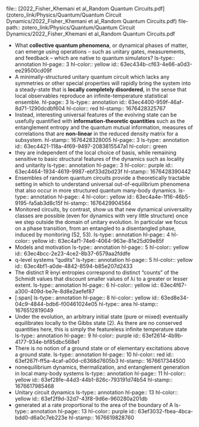 file:: [2022_Fisher_Khemani et al_Random Quantum Circuits.pdf](zotero_link/Physics/Quantum/Quantum Circuit Dynamics/2022_Fisher_Khemani et al_Random Quantum Circuits.pdf)
file-path:: zotero_link/Physics/Quantum/Quantum Circuit Dynamics/2022_Fisher_Khemani et al_Random Quantum Circuits.pdf

- What **collective quantum phenomena**, or dynamical phases of matter, can emerge using operations – such as unitary gates, measurements, and feedback – which are native to quantum simulators?
  ls-type:: annotation
  hl-page:: 3
  hl-color:: yellow
  id:: 63ec434b-cf63-4e66-a0d3-ee29500cd09f
- A minimally-structured unitary quantum circuit which lacks any symmetries or other special properties will rapidly bring the system into a steady-state that is **locally completely disordered**, in the sense that local observables reproduce an infinite-temperature statistical ensemble.
  hl-page:: 3
  ls-type:: annotation
  id:: 63ec4400-959f-46af-8d71-1290dcdbf604
  hl-color:: red
  hl-stamp:: 1676428325767
- Instead, interesting universal features of the evolving state can be usefully quantified with **information-theoretic quantities** such as the entanglement entropy and the quantum mutual information, measures of correlations that are **non-linear** in the reduced density matrix for a subsystem.
  hl-stamp:: 1676428328005
  hl-page:: 3
  ls-type:: annotation
  id:: 63ec4421-118a-4f69-9497-2083815547a1
  hl-color:: green
- they are independent of the local choice of basis, while remaining sensitive to basic structural features of the dynamics such as locality and unitarity
  ls-type:: annotation
  hl-page:: 3
  hl-color:: purple
  id:: 63ec4464-1934-4619-9987-ebf33d2bd23f
  hl-stamp:: 1676428390442
- Ensembles of random quantum circuits provide a theoretically tractable setting in which to understand universal out-of-equilibrium phenomena that also occur in more structured quantum many-body dynamics.
  ls-type:: annotation
  hl-page:: 4
  hl-color:: yellow
  id:: 63ec4a4e-1f16-46b5-9195-fa5ab3d8c15f
  hl-stamp:: 1676429904564
- Monitored circuits, by contrast, show us that new dynamical universality classes are possible (even for dynamics with very little structure) once we step outside the domain of unitary evolution. In particular we focus on a phase transition, from an entangled to a disentangled phase, induced by monitoring (52, 53).
  ls-type:: annotation
  hl-page:: 4
  hl-color:: yellow
  id:: 63ec4af1-74e6-4064-963e-81e25d09e85f
- Models and motivation
  ls-type:: annotation
  hl-page:: 5
  hl-color:: yellow
  id:: 63ec4bcc-2e23-4ce2-8b37-6579aa2fddfe
- q-level systems “qudits”
  ls-type:: annotation
  hl-page:: 5
  hl-color:: yellow
  id:: 63ec4bf1-a0de-4842-8594-b85e207d2433
- The distinct R ́enyi entropies correspond to distinct “counts” of the Schmidt values that discount smaller values of λi to a greater or lesser extent.
  ls-type:: annotation
  hl-page:: 6
  hl-color:: yellow
  id:: 63ec4f67-a300-409d-be7e-8d8e2aefef87
- [:span]
  ls-type:: annotation
  hl-page:: 8
  hl-color:: yellow
  id:: 63ed8e34-04c9-4844-bdb6-f00461024e05
  hl-type:: area
  hl-stamp:: 1676512819049
- Under the evolution, an arbitrary initial state (pure or mixed) eventually equilibrates locally to the Gibbs state (2). As there are no conserved quantities here, this is simply the featureless infinite temperature state 
  ls-type:: annotation
  hl-page:: 9
  hl-color:: purple
  id:: 63ef2614-4b9b-4177-934e-bf85dbc568e1
- There is no notion of a ground state or of elementary excitations above a ground state.
  ls-type:: annotation
  hl-page:: 10
  hl-color:: red
  id:: 63ef267f-ff5a-4caf-a00d-c6368d7605b3
  hl-stamp:: 1676617344500
- nonequilibrium dynamics, thermalization, and entanglement generation in local many-body systems
  ls-type:: annotation
  hl-page:: 11
  hl-color:: yellow
  id:: 63ef28fe-44d3-44b1-826c-793191d74b54
  hl-stamp:: 1676617985468
- Unitary circuit dynamics
  ls-type:: annotation
  hl-page:: 13
  hl-color:: yellow
  id:: 63ef2f9d-32d7-43f8-9d6e-960280a201db
- generated at a rate proportional to the area of the boundary of A
  ls-type:: annotation
  hl-page:: 13
  hl-color:: purple
  id:: 63ef3032-fbea-4bca-bdd0-d6a0c7eb223e
  hl-stamp:: 1676619828760